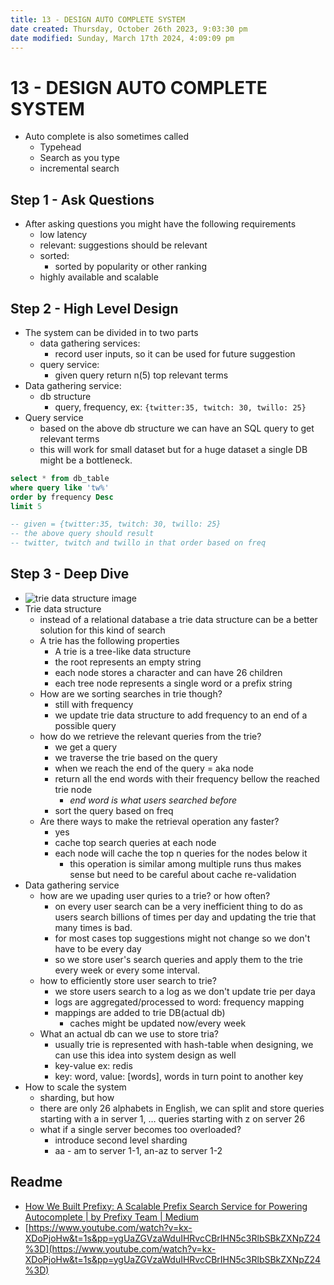 ```yaml
---
title: 13 - DESIGN AUTO COMPLETE SYSTEM
date created: Thursday, October 26th 2023, 9:03:30 pm
date modified: Sunday, March 17th 2024, 4:09:09 pm
---
```


# 13 - DESIGN AUTO COMPLETE SYSTEM

- Auto complete is also sometimes called
	- Typehead
	- Search as you type
	- incremental search

## Step 1 - Ask Questions

- After asking questions you might have the following requirements  
	- low latency  
	- relevant: suggestions should be relevant  
	- sorted:  
		- sorted by popularity or other ranking  
	- highly available and scalable

## Step 2 - High Level Design

- The system can be divided in to two parts
	- data gathering services:
		- record user inputs, so it can be used for future suggestion
	- query service:
		- given query return n(5) top relevant terms
- Data gathering service:
	- db structure
		- query, frequency, ex: `{twitter:35, twitch: 30, twillo: 25}`
- Query service
	- based on the above db structure we can have an SQL query to get relevant terms
	- this will work for small dataset but for a huge dataset a single DB might be a bottleneck.

```sql
select * from db_table
where query like 'tw%'
order by frequency Desc
limit 5

-- given = {twitter:35, twitch: 30, twillo: 25}
-- the above query should result
-- twitter, twitch and twillo in that order based on freq
```

## Step 3 - Deep Dive

- ![trie data structure image](https://www.boardinfinity.com/blog/content/images/2023/02/Trie-1.png)
- Trie data structure
	- instead of a relational database a trie data structure can be a better solution for this kind of search
	- A trie has the following properties
		- A trie is a tree-like data structure
		- the root represents an empty string
		- each node stores a character and can have 26 children
		- each tree node represents a single word or a prefix string
	- How are we sorting searches in trie though?
		- still with frequency
		- we update trie data structure to add frequency to an end of a possible query
	- how do we retrieve the relevant queries from the trie?
		- we get a query
		- we traverse the trie based on the query
		- when we reach the end of the query = aka node
		- return all the end words with their frequency bellow the reached trie node
			- *end word is what users searched before*
		- sort the query based on freq
	- Are there ways to make the retrieval operation any faster?
		- yes
		- cache top search queries at each node
		- each node will cache the top n queries for the nodes below it
			- this operation is similar among multiple runs thus makes sense but need to be careful about cache re-validation
- Data gathering service
	- how are we upading user quries to a trie? or how often?
		- on every user search can be a very inefficient thing to do as users search billions of times per day and updating the trie that many times is bad.
		- for most cases top suggestions might not change so we don't have to be every day
		- so we store user's search queries and apply them to the trie every week or every some interval.
	- how to efficiently store user search to trie?
		- we store users search to a log as we don't update trie per daya
		- logs are aggregated/processed to word: frequency mapping
		- mappings are added to trie DB(actual db)
			- caches might be updated now/every week
	- What an actual db can we use to store tria?
		- usually trie is represented with hash-table when designing, we can use this idea into system design as well
		- key-value ex: redis
		- key: word, value: [words], words in turn point to another key
- How to scale the system
	- sharding, but how
	- there are only 26 alphabets in English, we can split and store queries starting with a in server 1, … queries starting with z on server 26
	- what if a single server becomes too overloaded?
		- introduce second level sharding
		- aa - am to server 1-1, an-az to server 1-2

## Readme

- [How We Built Prefixy: A Scalable Prefix Search Service for Powering Autocomplete | by Prefixy Team | Medium](https://medium.com/@prefixyteam/how-we-built-prefixy-a-scalable-prefix-search-service-for-powering-autocomplete-c20f98e2eff1)
- [https://www.youtube.com/watch?v=kx-XDoPjoHw&t=1s&pp=ygUaZGVzaWduIHRvcCBrIHN5c3RlbSBkZXNpZ24%3D](https://www.youtube.com/watch?v=kx-XDoPjoHw&t=1s&pp=ygUaZGVzaWduIHRvcCBrIHN5c3RlbSBkZXNpZ24%3D)
